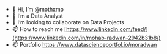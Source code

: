 - 👋 Hi, I’m @mothxmo
- 👀 I’m a Data Analyst 
- 💞️ I’m looking to collaborate on Data Projects
- 📫 How to reach me [https://www.linkedin.com/feed/](https://www.linkedin.com/in/mohab-radwan-2942b31b8/)
- 📫 Portfolio https://www.datascienceportfol.io/moradwan
